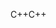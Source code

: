 <span data-ttu-id="eb7c7-101">C++</span><span class="sxs-lookup"><span data-stu-id="eb7c7-101">C++</span></span>